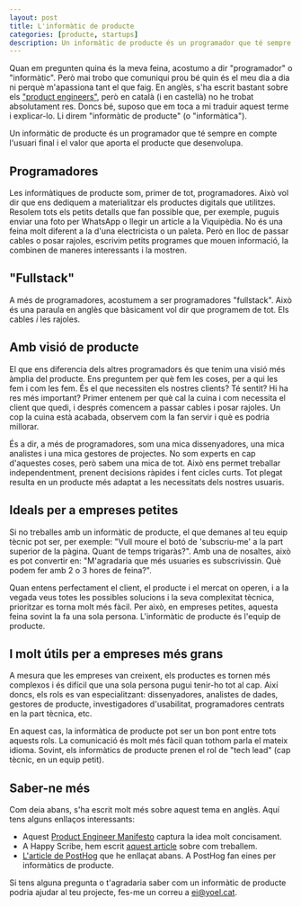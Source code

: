 ```yaml
---
layout: post
title: L'informàtic de producte
categories: [producte, startups]
description: Un informàtic de producte és un programador que té sempre en compte l'usuari final i el valor que aporta el producte que desenvolupa.
---
```


Quan em pregunten quina és la meva feina, acostumo a dir "programador" o "informàtic". Però mai trobo que comuniqui prou bé quin és el meu dia a dia ni perquè m'apassiona tant el que faig. En anglès, s'ha escrit bastant sobre els ["product engineers"](https://posthog.com/blog/what-is-a-product-engineer), però en català (i en castellà) no he trobat absolutament res. Doncs bé, suposo que em toca a mi traduir aquest terme i explicar-lo. Li direm "informàtic de producte" (o "informàtica").

Un informàtic de producte és un programador que té sempre en compte l'usuari final i el valor que aporta el producte que desenvolupa.


## Programadores

Les informàtiques de producte som, primer de tot, programadores. Això vol dir que ens dediquem a materialitzar els productes digitals que utilitzes. Resolem tots els petits detalls que fan possible que, per exemple, puguis enviar una foto per WhatsApp o llegir un article a la Viquipèdia. No és una feina molt diferent a la d'una electricista o un paleta. Però en lloc de passar cables o posar rajoles, escrivim petits programes que mouen informació, la combinen de maneres interessants i la mostren.

## "Fullstack"

A més de programadores, acostumem a ser programadores "fullstack". Això és una paraula en anglès que bàsicament vol dir que programem de tot. Els cables *i* les rajoles.

## Amb visió de producte

El que ens diferencia dels altres programadors és que tenim una visió més àmplia del producte. Ens preguntem per què fem les coses, per a qui les fem i com les fem. És el que necessiten els nostres clients? Té sentit? Hi ha res més important? Primer entenem per què cal la cuina i com necessita el client que quedi, i després comencem a passar cables i posar rajoles. Un cop la cuina està acabada, observem com la fan servir i què es podria millorar.

És a dir, a més de programadores, som una mica dissenyadores, una mica analistes i una mica gestores de projectes. No som experts en cap d'aquestes coses, però sabem una mica de tot. Això ens permet treballar independentment, prenent decisions ràpides i fent cicles curts. Tot plegat resulta en un producte més adaptat a les necessitats dels nostres usuaris.

## Ideals per a empreses petites


Si no treballes amb un informàtic de producte, el que demanes al teu equip tècnic pot ser, per exemple: "Vull moure el botó de 'subscriu-me' a la part superior de la pàgina. Quant de temps trigaràs?". Amb una de nosaltes, això es pot convertir en: "M'agradaria que més usuaries es subscrivissin. Què podem fer amb 2 o 3 hores de feina?".

Quan entens perfectament el client, el producte i el mercat on operen, i a la vegada veus totes les possibles solucions i la seva complexitat tècnica, prioritzar es torna molt més fàcil. Per això, en empreses petites, aquesta feina sovint la fa una sola persona. L'informàtic de producte és l'equip de producte.

## I molt útils per a empreses més grans

A mesura que les empreses van creixent, els productes es tornen més complexos i és difícil que una sola persona pugui tenir-ho tot al cap. Així doncs, els rols es van especialitzant: dissenyadores, analistes de dades, gestores de producte, investigadores d'usabilitat, programadores centrats en la part tècnica, etc. 

En aquest cas, la informàtica de producte pot ser un bon pont entre tots aquests rols. La comunicació és molt més fàcil quan tothom parla el mateix idioma. Sovint, els informàtics de producte prenen el rol de "tech lead" (cap tècnic, en un equip petit).

## Saber-ne més

Com deia abans, s'ha escrit molt més sobre aquest tema en anglès. Aquí tens alguns enllaços interessants:
- Aquest [Product Engineer Manifesto](https://productengineer.org/) captura la idea molt concisament.
- A Happy Scribe, hem escrit [aquest article](https://www.notion.so/happyscribe/The-Product-Engineer-aa49c0bffd4242f29c89d11202c000ec) sobre com treballem.
- [L'article de PostHog](https://posthog.com/blog/what-is-a-product-engineer) que he enllaçat abans. A PostHog fan eines per informàtics de producte.

Si tens alguna pregunta o t'agradaria saber com un informàtic de producte podria ajudar al teu projecte, fes-me un correu a [ei@yoel.cat](mailto:ei@yoel.cat).